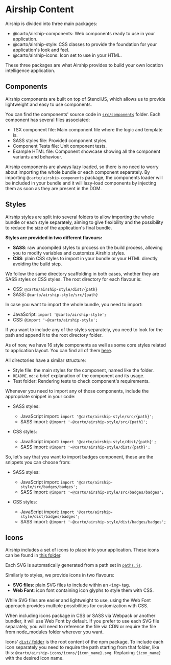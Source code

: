 # Airship Content

Airship is divided into three main packages:

- @carto/airship-components: Web components ready to use in your application.
- @carto/airship-style: CSS classes to provide the foundation for your application's look and feel.
- @carto/airship-icons: Icon set to use in your HTML.

These three packages are what Airship provides to build your own location intelligence application.

## Components
Airship components are built on top of StencilJS, which allows us to provide lightweight and easy to use components.

You can find the components' source code in [`src/components`](https://github.com/CartoDB/airship/tree/master/packages/components/src/components) folder. Each component has several files associated:
- TSX component file: Main component file where the logic and template is.
- SASS styles file: Provided component styles.
- Component Tests file: Unit component tests.
- Example HTML file: Component showcase showing all the component variants and behaviour.

Airship components are always lazy loaded, so there is no need to worry about importing the whole bundle or each component separately.
By importing `@carto/airship-components` package, the components loader will be included in your bundle and it will lazy-load components by injecting them as soon as they are present in the DOM.

## Styles
Airship styles are split into several folders to allow importing the whole bundle or each style separately, aiming to give flexibility and the possibility to reduce the size of the application's final bundle.

**Styles are provided in two different flavours:**
- **SASS**: raw uncompiled styles to process on the build process, allowing you to modify variables and customize Airship styles.
- **CSS**: plain CSS styles to import in your bundle or your HTML directly avoiding the build step.

We follow the same directory scaffolding in both cases, whether they are SASS styles or CSS styles. The root directory for each flavour is:
- CSS: `@carto/airship-style/dist/{path}`
- SASS: `@carto/airship-style/src/{path}`

In case you want to import the whole bundle, you need to import:
- JavaScript: `import '@carto/airship-style';`
- CSS: `@import '~@carto/airship-style';`

If you want to include any of the styles separately, you need to look for the path and append it to the root directory folder.

As of now, we have 16 style components as well as some core styles related to application layout. You can find all of them [here](https://github.com/CartoDB/airship/tree/master/packages/styles/src).

All directories have a similar structure:
- Style file: the main styles for the component, named like the folder.
- `README.md`: a brief explanation of the component and its usage.
- Test folder: Rendering tests to check component's requirements.

Whenever you need to import any of those components, include the appropriate snippet in your code:

- SASS styles:
  - JavaScript import: `import '@carto/airship-style/src/{path}';`
  - SASS import: `@import '~@carto/airship-style/src/{path}';`

- CSS styles:
  - JavaScript import: `import '@carto/airship-style/dist/{path}';`
  - SASS import: `@import '~@carto/airship-style/dist/{path}';`

So, let's say that you want to import badges component, these are the snippets you can choose from:

- SASS styles:
  - JavaScript import: `import '@carto/airship-style/src/badges/badges';`
  - SASS import: `@import '~@carto/airship-style/src/badges/badges';`

- CSS styles:
  - JavaScript import: `import '@carto/airship-style/dist/badges/badges';`
  - SASS import: `@import '~@carto/airship-style/dist/badges/badges';`

## Icons
Airship includes a set of icons to place into your application. These icons can be found in [this folder](https://github.com/CartoDB/airship/tree/master/packages/icons/src/icons).

Each SVG is automatically generated from a path set in [`paths.js`](https://github.com/CartoDB/airship/blob/master/packages/icons/src/paths.js).

Similarly to styles, we provide icons in two flavours:
- **SVG files**: plain SVG files to include within an `<img>` tag.
- **Web Font**: icon font containing icon glyphs to style them with CSS.

While SVG files are easier and lightweight to use, using the Web Font approach provides multiple possibilities for customization with CSS.

When including icons package in CSS or SASS via Webpack or another bundler, it will use Web Font by default. If you prefer to use each SVG file separately, you will need to reference the file via CDN or require the file from node_modules folder wherever you want.

Icons' [`dist/` folder](https://github.com/CartoDB/airship/tree/master/packages/icons/dist) is the root content of the npm package. To include each icon separately you need to require the path starting from that folder, like this: `@carto/airship-icons/icons/{icon_name}.svg`. Replacing `{icon_name}` with the desired icon name.
